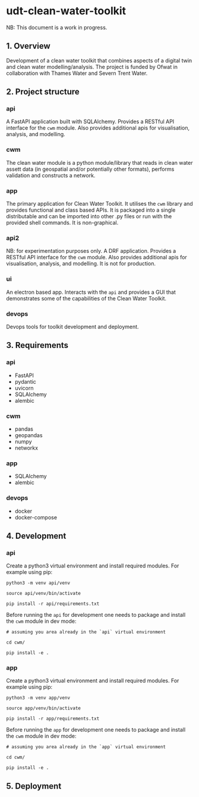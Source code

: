 # udt-clean-water-toolkit

NB: This document is a work in progress.

## 1. Overview

Development of a clean water toolkit that combines aspects of a digital twin and clean water modelling/analysis. The project is funded by Ofwat in collaboration with Thames Water and Severn Trent Water.

## 2. Project structure

### api

A FastAPI application built with SQLAlchemy. Provides a RESTful API interface for the `cwm` module. Also provides additional apis for visualisation, analysis, and modelling.

### cwm

The clean water module is a python module/library that reads in clean water assett data (in geospatial and/or potentially other formats), performs validation and constructs a network.

### app

The primary application for Clean Water Toolkit. It utilises the `cwm` library and provides functional and class based APIs. It is packaged into a single distributable and can be imported into other .py files or run with the provided shell commands. It is non-graphical. 

### api2

NB: for experimentation purposes only. A DRF application. Provides a RESTful API interface for the `cwm` module. Also provides additional apis for visualisation, analysis, and modelling. It is not for production.

### ui

An electron based app. Interacts with the `api` and provides a GUI that demonstrates some of the capabilities of the Clean Water Toolkit.

### devops

Devops tools for toolkit development and deployment.


## 3. Requirements

### api

- FastAPI
- pydantic
- uvicorn
- SQLAlchemy
- alembic

### cwm

- pandas
- geopandas
- numpy
- networkx

### app

- SQLAlchemy
- alembic

### devops

- docker
- docker-compose


## 4. Development

### api

Create a python3 virtual environment and install required modules. For example using pip:

```
python3 -m venv api/venv

source api/venv/bin/activate

pip install -r api/requirements.txt

```

Before running the `api` for development one needs to package and install the `cwm` module in dev mode:

```
# assuming you area already in the `api` virtual environment

cd cwm/

pip install -e .

```


### app

Create a python3 virtual environment and install required modules. For example using pip:

```
python3 -m venv app/venv

source app/venv/bin/activate

pip install -r app/requirements.txt

```

Before running the `app` for development one needs to package and install the `cwm` module in dev mode:

```
# assuming you area already in the `app` virtual environment

cd cwm/

pip install -e .

```

## 5. Deployment


